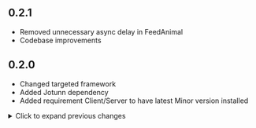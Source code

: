 ## 0.2.1

- Removed unnecessary async delay in FeedAnimal
- Codebase improvements

## 0.2.0

- Changed targeted framework
- Added Jotunn dependency
- Added requirement Client/Server to have latest Minor version installed

<details>
<summary>Click to expand previous changes</summary>

## 0.1.0

- Added Jotunn for for reference and assembly handling
- Code readability updates
- Added more details to README
- Increased default range from 5 to 10
- Rewrote global feeding delay logic
- Removed ownership check

## 0.0.2

- Updated GitHub link

</details>
